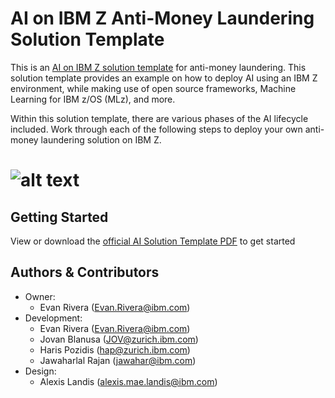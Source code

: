 # AI on IBM Z Anti-Money Laundering Solution Template
This is an [AI on IBM Z solution template](https://ambitus.github.io/aionz-solution-templates/) for anti-money laundering. This solution template provides an example on how to deploy AI using an IBM Z environment, while making use of open source frameworks, Machine Learning for IBM z/OS (MLz), and more.

Within this solution template, there are various phases of the AI lifecycle included. Work through each of the following steps to deploy your own anti-money laundering solution on IBM Z.
# ![alt text](./imgs/piggybank-2Gc75AKn18M-unsplash.jpg)

## Getting Started
View or download the [official AI Solution Template PDF](https://github.com/ambitus/aionz-st-anti-money-laundering/blob/main/ai_solution_template_aml.pdf) to get started

## Authors & Contributors
- Owner:
    - Evan Rivera (Evan.Rivera@ibm.com)
- Development:
    - Evan Rivera (Evan.Rivera@ibm.com)
    - Jovan Blanusa (JOV@zurich.ibm.com)
    - Haris Pozidis (hap@zurich.ibm.com)
    - Jawaharlal Rajan (jawahar@ibm.com)
- Design:
    - Alexis Landis (alexis.mae.landis@ibm.com)